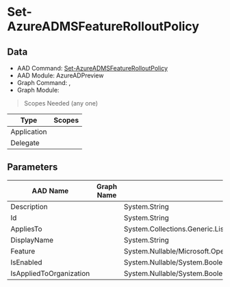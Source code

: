 # Set-AzureADMSFeatureRolloutPolicy

> 

## Data

+ AAD Command: [Set-AzureADMSFeatureRolloutPolicy](https://docs.microsoft.com/en-us/powershell/module/AzureADPreview/Set-AzureADMSFeatureRolloutPolicy)
+ AAD Module: AzureADPreview
+ Graph Command: [](), []()
+ Graph Module: 

> Scopes Needed (any one)

|Type|Scopes|
|---|---|
|Application||
|Delegate||

## Parameters

|AAD Name|Graph Name|AAD Type|Graph Type|Infos|
|---|---|---|---|---|
|Description||System.String|||
|Id||System.String|||
|AppliesTo||System.Collections.Generic.List/Microsoft.Open.MSGraph.Model.MsDirectoryObject|||
|DisplayName||System.String|||
|Feature||System.Nullable/Microsoft.Open.MSGraph.Model.MsFeatureRolloutPolicy+FeatureEnum|||
|IsEnabled||System.Nullable/System.Boolean|||
|IsAppliedToOrganization||System.Nullable/System.Boolean|||

